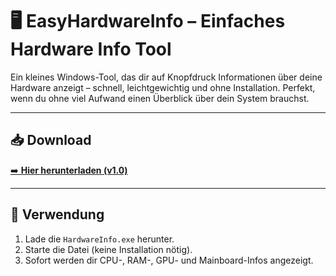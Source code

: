# 🖥️ EasyHardwareInfo – Einfaches Hardware Info Tool

Ein kleines Windows-Tool, das dir auf Knopfdruck Informationen über deine Hardware anzeigt – schnell, leichtgewichtig und ohne Installation.
Perfekt, wenn du ohne viel Aufwand einen Überblick über dein System brauchst.

---

## 📥 Download

[➡️ **Hier herunterladen (v1.0)**](https://github.com/Zorakidd/EasyHardwareInfo/releases/download/v1.0/HardwareInfo.exe)

---

## 🚀 Verwendung

1. Lade die `HardwareInfo.exe` herunter.
2. Starte die Datei (keine Installation nötig).
3. Sofort werden dir CPU-, RAM-, GPU- und Mainboard-Infos angezeigt.
